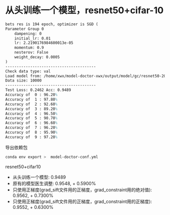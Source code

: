 # 从头训练一个模型，resnet50+cifar-10

```tex
bets res is 194 epoch, optimizer is SGD (
Parameter Group 0
    dampening: 0
    initial_lr: 0.01
    lr: 2.2190176984600013e-05
    momentum: 0.9
    nesterov: False
    weight_decay: 0.0005
)
----------------------------------------
Check data type: val
Load model from: /home/xwx/model-doctor-xwx/output/model/gc/resnet50-20211208-101731
Data size: 10000
----------------------------------------
Test Loss: 0.2462 Acc: 0.9489
Accuracy of  0 : 96.20%
Accuracy of  1 : 97.80%
Accuracy of  2 : 92.60%
Accuracy of  3 : 89.20%
Accuracy of  4 : 96.50%
Accuracy of  5 : 90.70%
Accuracy of  6 : 96.60%
Accuracy of  7 : 96.20%
Accuracy of  8 : 95.90%
Accuracy of  9 : 97.20%
```

导出依赖包
```bash
conda env export >  model-doctor-conf.yml
```

resnet50+cifar10
- 从头训练一个模型: 0.9489
- 原有的模型医生调整: 0.9548, + 0.5900%
- 只使用正梯度(grad_sift文件用的正梯度，grad_constraint用的绝对值): 0.9562, + 0.7300%
- 只使用正梯度(grad_sift文件用的正梯度，grad_constraint用的正梯度): 0.9552, + 0.6300%
